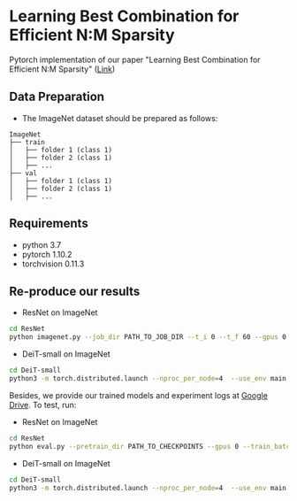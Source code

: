 # Learning Best Combination for Efficient N:M Sparsity

Pytorch implementation of our paper "Learning Best Combination for Efficient N:M Sparsity" ([Link](https://arxiv.org/abs/2206.06662))

## Data Preparation

- The ImageNet dataset should be prepared as follows:

```text
ImageNet
├── train
│   ├── folder 1 (class 1)
│   ├── folder 2 (class 1)
│   ├── ...
├── val
│   ├── folder 1 (class 1)
│   ├── folder 2 (class 1)
│   ├── ...
```

## Requirements

- python 3.7
- pytorch 1.10.2
- torchvision 0.11.3

## Re-produce our results

- ResNet on ImageNet

```bash
cd ResNet
python imagenet.py --job_dir PATH_TO_JOB_DIR --t_i 0 --t_f 60 --gpus 0 1 2 3 --train_batch_size 256 --eval_batch_size 256 --lr 0.1 --label-smoothing 0.1 --N 2 --M 4 --data_path PATH_TO_DATASETS
```

- DeiT-small on ImageNet

```bash
cd DeiT-small
python3 -m torch.distributed.launch --nproc_per_node=4  --use_env main.py --model vit_deit_small_patch16_224 --batch-size 256 --data-path PATH_TO_DATASETS --output_dir PATH_TO_JOB_DIR
```

Besides, we provide our trained models and experiment logs at [Google Drive](https://drive.google.com/drive/folders/1PYuZUgeI9Mz7yfeD3lartUcZF7Zo4u6-?usp=sharing). To test, run:

- ResNet on ImageNet

```bash
cd ResNet
python eval.py --pretrain_dir PATH_TO_CHECKPOINTS --gpus 0 --train_batch_size 256 --eval_batch_size 256  --label-smoothing 0.1 --N 2 --M 4 --data_path PATH_TO_DATASETS
```

- DeiT-small on ImageNet

```bash
cd DeiT-small
python3 -m torch.distributed.launch --nproc_per_node=4  --use_env main.py --model vit_deit_small_patch16_224 --batch-size 256 --data-path PATH_TO_DATASETS --output_dir PATH_TO_JOB_DIR --resume PATH_TO_CHECKPOINTS --eval
```

